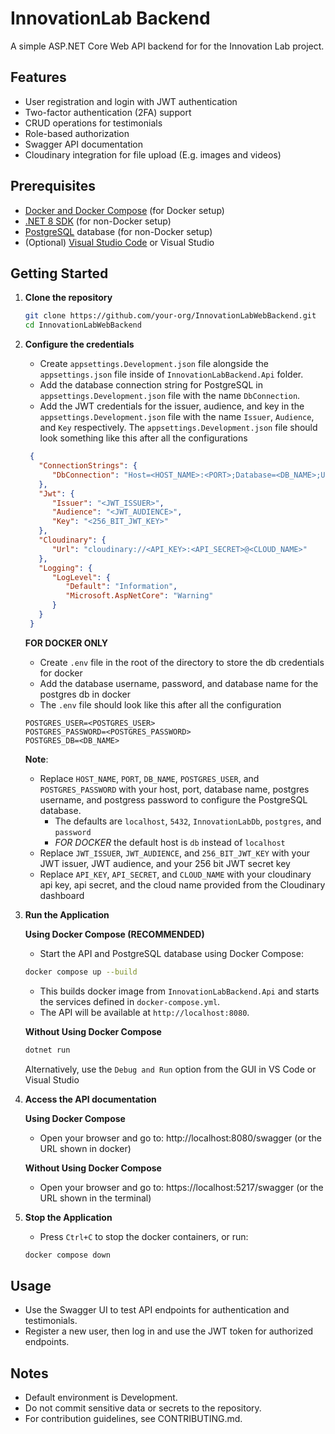 # InnovationLab Backend

A simple ASP.NET Core Web API backend for for the Innovation Lab project.

## Features

- User registration and login with JWT authentication
- Two-factor authentication (2FA) support
- CRUD operations for testimonials
- Role-based authorization
- Swagger API documentation
- Cloudinary integration for file upload (E.g. images and videos)

## Prerequisites

- [Docker and Docker Compose](https://docs.docker.com/get-started/get-docker/) (for Docker setup)
- [.NET 8 SDK](https://dotnet.microsoft.com/download/dotnet/8.0) (for non-Docker setup)
- [PostgreSQL](https://www.postgresql.org/) database (for non-Docker setup)
- (Optional) [Visual Studio Code](https://code.visualstudio.com/) or Visual Studio

## Getting Started

1. **Clone the repository**

   ```bash
   git clone https://github.com/your-org/InnovationLabWebBackend.git
   cd InnovationLabWebBackend
   ```

2. **Configure the credentials**

   - Create `appsettings.Development.json` file alongside the `appsettings.json` file inside of `InnovationLabBackend.Api` folder.
   - Add the database connection string for PostgreSQL in `appsettings.Development.json` file with the name `DbConnection`.
   - Add the JWT credentials for the issuer, audience, and key in the `appsettings.Development.json` file with the name `Issuer`, `Audience`, and `Key` respectively.
     The `appsettings.Development.json` file should look something like this after all the configurations

   ```appsettings.Development.json
    {
      "ConnectionStrings": {
         "DbConnection": "Host=<HOST_NAME>:<PORT>;Database=<DB_NAME>;Username=<POSTGRES_USER>;Password=<POSTGRES_PASSWORD>;"
      },
      "Jwt": {
         "Issuer": "<JWT_ISSUER>",
         "Audience": "<JWT_AUDIENCE>",
         "Key": "<256_BIT_JWT_KEY>"
      },
      "Cloudinary": {
         "Url": "cloudinary://<API_KEY>:<API_SECRET>@<CLOUD_NAME>"
      },
      "Logging": {
         "LogLevel": {
            "Default": "Information",
            "Microsoft.AspNetCore": "Warning"
         }
      }
    }
   ```

   **FOR DOCKER ONLY**

   - Create `.env` file in the root of the directory to store the db credentials for docker
   - Add the database username, password, and database name for the postgres db in docker
   - The `.env` file should look like this after all the configuration

   ```.env
   POSTGRES_USER=<POSTGRES_USER>
   POSTGRES_PASSWORD=<POSTGRES_PASSWORD>
   POSTGRES_DB=<DB_NAME>
   ```

   **Note**:

   - Replace `HOST_NAME`, `PORT`, `DB_NAME`, `POSTGRES_USER`, and `POSTGRES_PASSWORD` with your host, port, database name, postgres username, and postgress password to configure the PostgreSQL database.
     - The defaults are `localhost`, `5432`, `InnovationLabDb`, `postgres`, and `password`
     - _FOR DOCKER_ the default host is `db` instead of `localhost`
   - Replace `JWT_ISSUER`, `JWT_AUDIENCE`, and `256_BIT_JWT_KEY` with your JWT issuer, JWT audience, and your 256 bit JWT secret key
   - Replace `API_KEY`, `API_SECRET`, and `CLOUD_NAME` with your cloudinary api key, api secret, and the cloud name provided from the Cloudinary dashboard

3. **Run the Application**

   **Using Docker Compose (RECOMMENDED)**

   - Start the API and PostgreSQL database using Docker Compose:

   ```bash
   docker compose up --build
   ```

   - This builds docker image from `InnovationLabBackend.Api` and starts the services defined in `docker-compose.yml`.
   - The API will be available at `http://localhost:8080`.

   **Without Using Docker Compose**

   ```bash
   dotnet run
   ```

   Alternatively, use the `Debug and Run` option from the GUI in VS Code or Visual Studio

4. **Access the API documentation**

   **Using Docker Compose**

   - Open your browser and go to: http://localhost:8080/swagger (or the URL shown in docker)

   **Without Using Docker Compose**

   - Open your browser and go to: https://localhost:5217/swagger (or the URL shown in the terminal)

5. **Stop the Application**
   - Press `Ctrl+C` to stop the docker containers, or run:
   ```bash
   docker compose down
   ```

## Usage

- Use the Swagger UI to test API endpoints for authentication and testimonials.
- Register a new user, then log in and use the JWT token for authorized endpoints.

## Notes

- Default environment is Development.
- Do not commit sensitive data or secrets to the repository.
- For contribution guidelines, see CONTRIBUTING.md.
